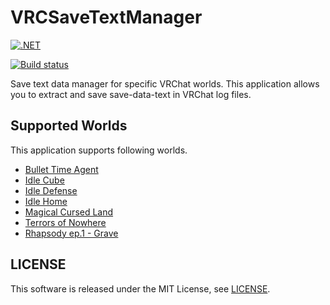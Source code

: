 VRCSaveTextManager
==================

[![.NET](https://github.com/koturn/VRCSaveTextManager/actions/workflows/dotnet.yml/badge.svg?branch=main)](https://github.com/koturn/VRCSaveTextManager/actions/workflows/dotnet.yml)

[![Build status](https://ci.appveyor.com/api/projects/status/42i9gauayt53nvl5/branch/main?svg=true)](https://ci.appveyor.com/project/koturn/vrcsavetextmanager/branch/main)

Save text data manager for specific VRChat worlds.
This application allows you to extract and save save-data-text in VRChat log files.


## Supported Worlds

This application supports following worlds.

- [Bullet Time Agent](https://vrchat.com/home/world/wrld_25e938a8-3b23-4d6b-a9c2-10e28cb4970b/info "Bullet Time Agent")
- [Idle Cube](https://vrchat.com/home/world/wrld_bc647b75-363d-40ed-ac02-c576098a1efc/info "Idle Cube")
- [Idle Defense](https://vrchat.com/home/world/wrld_c16e4dee-d149-4116-adbc-16bc30b664b0/info "Idle Defense")
- [Idle Home](https://vrchat.com/home/world/wrld_f18613e0-eca8-45ee-b3a8-50ce482b35de/info "Idle Home")
- [Magical Cursed Land](https://vrchat.com/home/world/wrld_a0423f4f-d9a8-42d9-bfcf-323eca2ec8a3/info "Magical Cursed Land")
- [Terrors of Nowhere](https://vrchat.com/home/world/wrld_a61cdabe-1218-4287-9ffc-2a4d1414e5bd/info "Terrors of Nowhere")
- [Rhapsody ep.1 - Grave](https://vrchat.com/home/world/wrld_b999a5e6-5ea9-4120-bd88-f8db385bbca6/info "Rhapsody ep.1 - Grave")


## LICENSE

This software is released under the MIT License, see [LICENSE](LICENSE "LICENSE").
